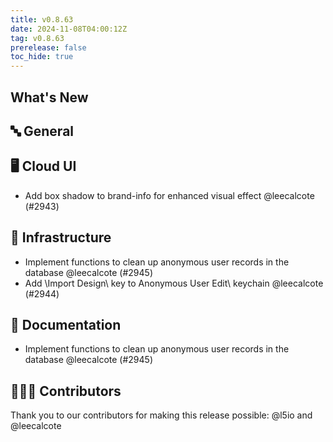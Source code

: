 ```yaml
---
title: v0.8.63
date: 2024-11-08T04:00:12Z
tag: v0.8.63
prerelease: false
toc_hide: true
---
```


## What's New
## 🔤 General
## 🖥 Cloud UI

- Add box shadow to brand-info for enhanced visual effect @leecalcote (#2943)

## 🦴 Infrastructure

- Implement functions to clean up anonymous user records in the database @leecalcote (#2945)
- Add \Import Design\ key to Anonymous User Edit\ keychain @leecalcote (#2944)

## 📖 Documentation

- Implement functions to clean up anonymous user records in the database @leecalcote (#2945)

## 👨🏽‍💻 Contributors

Thank you to our contributors for making this release possible:
@l5io and @leecalcote

